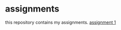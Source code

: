 # assignments
this repository contains my assignments.
[assignment 1](https://github.com/thombroeders/assignments/blob/master/Assignment_week_2.ipynb)
